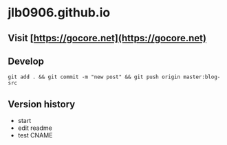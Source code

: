 # jlb0906.github.io

## Visit [https://gocore.net](https://gocore.net)

## Develop
```
git add . && git commit -m "new post" && git push origin master:blog-src
```

## Version history
* start
* edit readme 
* test CNAME
